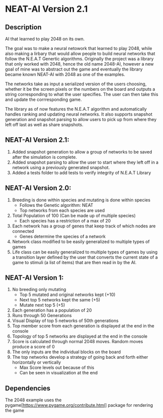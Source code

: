 # NEAT-AI Version 2.1

## Description
AI that learned to play 2048 on its own. 

The goal was to make a neural netowork that learned to play 2048, while also making a lirbary that would allow people to build neural networks that follow the N.E.A.T Genertic algorithms. Originally the project was a library that only worked with 2048, hence the old name 2048-AI, however a new goal of mine was to abstract out the game and eventually the library became known NEAT-AI with 2048 as one of the examples.

The networks take as input a serialized version of the users choosing, whether it be the screen pixels or the numbers on the board and outputs a string corresponding to what the user specifies. The user can then take this and update the corrresponding game.

The library as of now features the N.E.A.T algorithm and automatically handles ranking and updating neural networks. It also supports snapshot generation and snapshot parsing to allow users to pick up from where they left off last as well as share snapshots.

## NEAT-AI Version 2.1:
1. Added snapshot generation to allow a group of networks to be saved after the simulation is complete.
2. Added snapshot parsing to allow the user to start where they left off in a network using a previously generated snapshot.
3. Added a tests folder to add tests to verify integrity of N.E.A.T Library

## NEAT-AI Version 2.0:  
1. Breeding is done within species and mutating is done within species  
    - Follows the Genetic algorithm: NEAT  
    - Top networks from each species are used
2. Total Population of 100 (Can be made up of multiple species)
    - Each species has a restriction of a max of 20
3. Each network has a group of genes that keep track of which nodes are connected
    - Genes determine the species of a network
4. Network class modified to be easily generalized to multiple types of games
5. Life class can be easily generalized to multiple types of games by using a transition layer defined by the user that converts the current state of a game to stimuli (a list of items) that are then read in by the AI.

## NEAT-AI Version 1:  
1. No breeding only mutating
    - Top 5 mutated and original networks kept (+10)
    - Next top 5 networks kept the same (+5)
    - Mutate next top 5 (+5)
2. Each generation has a population of 20
3. Runs through 50 Generations
4. Visual Display of top 5 networks of 50th generations
5. Top member score from each generation is displayed at the end in the console
6. Topology of top 5 networks are displayed at the end in the console
7. Score is calculated through normal 2048 moves. Random moves produce a score of 0
8. The only inputs are the individual blocks on the board
9. The top networks develop a strategy of going back and forth either horizontally or vertically
    - Max Score levels out because of this
    - Can be seen in visualization at the end
  
## Dependencies
The 2048 example uses the pygame[https://www.pygame.org/contribute.html] package for rendering the game